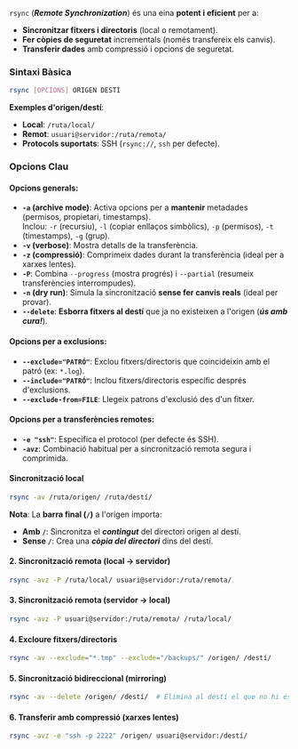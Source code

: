 `rsync` (_**Remote Synchronization**_) és una eina **potent i eficient** per a:
- **Sincronitzar fitxers i directoris** (local o remotament).
- **Fer còpies de seguretat** incrementals (només transfereix els canvis).
- **Transferir dades** amb compressió i opcions de seguretat.

### **Sintaxi Bàsica**

```bash
rsync [OPCIONS] ORIGEN DESTÍ  
```

**Exemples d'origen/destí**:
- **Local**: `/ruta/local/`
- **Remot**: `usuari@servidor:/ruta/remota/`
- **Protocols suportats**: SSH (`rsync://`, `ssh` per defecte).

### **Opcions Clau**

#### **Opcions generals**:

- **`-a` (archive mode)**: Activa opcions per a **mantenir** metadades (permisos, propietari, timestamps).  
    Inclou: `-r` (recursiu), `-l` (copiar enllaços simbòlics), `-p` (permisos), `-t` (timestamps), `-g` (grup).
- **`-v` (verbose)**: Mostra detalls de la transferència.
- **`-z` (compressió)**: Comprimeix dades durant la transferència (ideal per a xarxes lentes).
- **`-P`**: Combina `--progress` (mostra progrés) i `--partial` (resumeix transferències interrompudes).
- **`-n` (dry run)**: Simula la sincronització **sense fer canvis reals** (ideal per provar).
- **`--delete`**: **Esborra fitxers al destí** que ja no existeixen a l'origen (_**ús amb cura!**_).

#### **Opcions per a exclusions**:

- **`--exclude="PATRÓ"`**: Exclou fitxers/directoris que coincideixin amb el patró (ex: `*.log`).
- **`--include="PATRÓ"`**: Inclou fitxers/directoris específic després d'exclusions.
- **`--exclude-from=FILE`**: Llegeix patrons d'exclusió des d'un fitxer.

#### **Opcions per a transferències remotes**:

- **`-e "ssh"`**: Especifica el protocol (per defecte és SSH).
- **`-avz`**: Combinació habitual per a sincronització remota segura i comprimida.

#### **Sincronització local**

```bash
rsync -av /ruta/origen/ /ruta/destí/  
```

**Nota**: La **barra final (`/`)** a l'origen importa:

- **Amb `/`**: Sincronitza el _**contingut**_ del directori origen al destí.
- **Sense `/`**: Crea una _**còpia del directori**_ dins del destí.

#### **2. Sincronització remota (local → servidor)**

```bash
rsync -avz -P /ruta/local/ usuari@servidor:/ruta/remota/  
```

#### **3. Sincronització remota (servidor → local)**

```bash
rsync -avz -P usuari@servidor:/ruta/remota/ /ruta/local/  
```

#### **4. Excloure fitxers/directoris**

```bash
rsync -av --exclude="*.tmp" --exclude="/backups/" /origen/ /destí/  
```

#### **5. Sincronització bidireccional (mirroring)**

```bash
rsync -av --delete /origen/ /destí/  # Elimina al destí el que no hi és a l'origen  
```

#### **6. Transferir amb compressió (xarxes lentes)**

```bash
rsync -avz -e "ssh -p 2222" /origen/ usuari@servidor:/destí/
```
